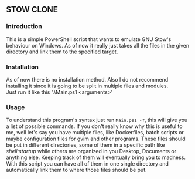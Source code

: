 STOW CLONE
----------

### Introduction
This is a simple PowerShell script that wants to emulate GNU Stow's
behaviour on Windows. As of now it really just takes all the files in the given
directory and link them to the specified target.

### Installation
As of now there is no installation method. Also I do not recommend installing it
since it is going to be split in multiple files and modules.  
Just run it like this '.\Main.ps1 \<arguments\>'

### Usage
To understand this program's syntax just run `Main.ps1 -?`, this will give you a
list of possible commands. If you don't really know why this is useful to me, well
let's say you have multiple files, like Dockerfiles, batch scripts or maybe
configuration files for gvim and other programs. These files should be put in
different directories, some of them in a specific path like *shell:startup* while
others are organized in you Desktop, Documents or anything else. Keeping track of
them will eventually bring you to madness. With this script you can have all of
them in one single directory and automatically link them to where those files
should be put.
